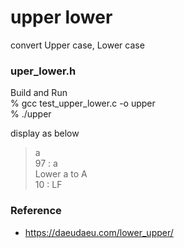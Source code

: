 upper lower
===============

convert Upper case, Lower case <br/>


### uper_lower.h

Build and Run <br/>
% gcc test_upper_lower.c -o upper <br/>
% ./upper <br/>

display as below <br/>
> a <br/>
> 97 : a <br/>
> Lower a to A <br/>
> 10 : LF <br/>


### Reference
- https://daeudaeu.com/lower_upper/
